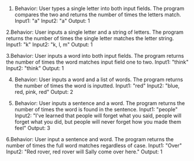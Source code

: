 1. Behavior: User types a single letter into both input fields. The program compares the two and returns the number of times the letters match.   
Input1: "a"
Input2: "a"
Output: 1

2.Behavior: User inputs a single letter and a string of letters. The program returns the number of times the single letter matches the letter string.
Input1: "k"
Input2: "k, l, m"
Output: 1

3.Behavior: User inputs a word into both input fields. The program returns the number of times the word matches input field one to two.
Input1: "think"
Input2: "think"
Output: 1

4. Behavior: User inputs a word and a list of words. The program returns the number of times the word is inputted.
Input1: "red"
Input2: "blue, red, pink, red"
Output: 2

5. Behavior: User inputs a sentence and a word. The program returns the number of times the word is found in the sentence.
Input1: "people"
Input2: "I've learned that people will forget what you said, people will forget what you did, but people will never forget how you made them feel"
Output: 3

6.Behavior: User input a sentence and word. The program returns the number of times the full word matches regardless of case.
Input1: "Over"
Input2: "Red rover, red rover will Sally come over here."
Output: 1
